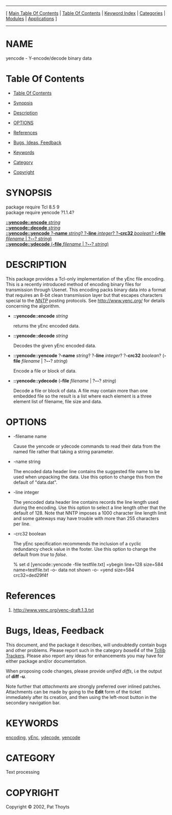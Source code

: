
[//000000001]: # (yencode \- Text encoding & decoding binary data)
[//000000002]: # (Generated from file 'yencode\.man' by tcllib/doctools with format 'markdown')
[//000000003]: # (Copyright &copy; 2002, Pat Thoyts)
[//000000004]: # (yencode\(n\) 1\.1\.4 tcllib "Text encoding & decoding binary data")

<hr> [ <a href="../../../../toc.md">Main Table Of Contents</a> &#124; <a
href="../../../toc.md">Table Of Contents</a> &#124; <a
href="../../../../index.md">Keyword Index</a> &#124; <a
href="../../../../toc0.md">Categories</a> &#124; <a
href="../../../../toc1.md">Modules</a> &#124; <a
href="../../../../toc2.md">Applications</a> ] <hr>

# NAME

yencode \- Y\-encode/decode binary data

# <a name='toc'></a>Table Of Contents

  - [Table Of Contents](#toc)

  - [Synopsis](#synopsis)

  - [Description](#section1)

  - [OPTIONS](#section2)

  - [References](#section3)

  - [Bugs, Ideas, Feedback](#section4)

  - [Keywords](#keywords)

  - [Category](#category)

  - [Copyright](#copyright)

# <a name='synopsis'></a>SYNOPSIS

package require Tcl 8\.5 9  
package require yencode ?1\.1\.4?  

[__::yencode::encode__ *string*](#1)  
[__::yencode::decode__ *string*](#2)  
[__::yencode::yencode__ ?__\-name__ *string*? ?__\-line__ *integer*? ?__\-crc32__ *boolean*? \(__\-file__ *filename* &#124; ?__\-\-__? *string*\)](#3)  
[__::yencode::ydecode__ \(__\-file__ *filename* &#124; ?__\-\-__? *string*\)](#4)  

# <a name='description'></a>DESCRIPTION

This package provides a Tcl\-only implementation of the yEnc file encoding\. This
is a recently introduced method of encoding binary files for transmission
through Usenet\. This encoding packs binary data into a format that requires an
8\-bit clean transmission layer but that escapes characters special to the
*[NNTP](\.\./\.\./\.\./\.\./index\.md\#nntp)* posting protocols\. See
[http://www\.yenc\.org/](http://www\.yenc\.org/) for details concerning the
algorithm\.

  - <a name='1'></a>__::yencode::encode__ *string*

    returns the yEnc encoded data\.

  - <a name='2'></a>__::yencode::decode__ *string*

    Decodes the given yEnc encoded data\.

  - <a name='3'></a>__::yencode::yencode__ ?__\-name__ *string*? ?__\-line__ *integer*? ?__\-crc32__ *boolean*? \(__\-file__ *filename* &#124; ?__\-\-__? *string*\)

    Encode a file or block of data\.

  - <a name='4'></a>__::yencode::ydecode__ \(__\-file__ *filename* &#124; ?__\-\-__? *string*\)

    Decode a file or block of data\. A file may contain more than one embedded
    file so the result is a list where each element is a three element list of
    filename, file size and data\.

# <a name='section2'></a>OPTIONS

  - \-filename name

    Cause the yencode or ydecode commands to read their data from the named file
    rather that taking a string parameter\.

  - \-name string

    The encoded data header line contains the suggested file name to be used
    when unpacking the data\. Use this option to change this from the default of
    "data\.dat"\.

  - \-line integer

    The yencoded data header line contains records the line length used during
    the encoding\. Use this option to select a line length other that the default
    of 128\. Note that NNTP imposes a 1000 character line length limit and some
    gateways may have trouble with more than 255 characters per line\.

  - \-crc32 boolean

    The yEnc specification recommends the inclusion of a cyclic redundancy check
    value in the footer\. Use this option to change the default from *true* to
    *false*\.

    % set d [yencode::yencode -file testfile.txt]
    =ybegin line=128 size=584 name=testfile.txt
     -o- data not shown -o-
    =yend size=584 crc32=ded29f4f

# <a name='section3'></a>References

  1. [http://www\.yenc\.org/yenc\-draft\.1\.3\.txt](http://www\.yenc\.org/yenc\-draft\.1\.3\.txt)

# <a name='section4'></a>Bugs, Ideas, Feedback

This document, and the package it describes, will undoubtedly contain bugs and
other problems\. Please report such in the category *base64* of the [Tcllib
Trackers](http://core\.tcl\.tk/tcllib/reportlist)\. Please also report any ideas
for enhancements you may have for either package and/or documentation\.

When proposing code changes, please provide *unified diffs*, i\.e the output of
__diff \-u__\.

Note further that *attachments* are strongly preferred over inlined patches\.
Attachments can be made by going to the __Edit__ form of the ticket
immediately after its creation, and then using the left\-most button in the
secondary navigation bar\.

# <a name='keywords'></a>KEYWORDS

[encoding](\.\./\.\./\.\./\.\./index\.md\#encoding),
[yEnc](\.\./\.\./\.\./\.\./index\.md\#yenc),
[ydecode](\.\./\.\./\.\./\.\./index\.md\#ydecode),
[yencode](\.\./\.\./\.\./\.\./index\.md\#yencode)

# <a name='category'></a>CATEGORY

Text processing

# <a name='copyright'></a>COPYRIGHT

Copyright &copy; 2002, Pat Thoyts
